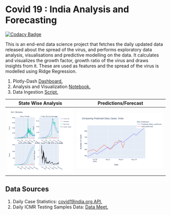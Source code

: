 
# Covid 19 : India Analysis and Forecasting

[![Codacy Badge](https://api.codacy.com/project/badge/Grade/e62ad3fa26fa4022b474ea3a22bc533a)](https://app.codacy.com/gh/DnanaDev/Covid19-India-Analysis-and-Forecasting?utm_source=github.com&utm_medium=referral&utm_content=DnanaDev/Covid19-India-Analysis-and-Forecasting&utm_campaign=Badge_Grade)

<p>This is an end-end data science project that fetches the daily updated data released about the spread of the virus, and performs exploratory data analysis, visualisations and predictive modelling on the data. 
    It calculates and visualizes the growth factor, growth ratio of the virus and draws insights from it. These are used as features and the spread of the virus is modelled using Ridge Regression.</p>
    
1. Plotly-Dash [Dashboard.](https://covid-dashboard-jwn6dxvs6a-ts.a.run.app)
2. Analysis and Visualization [Notebook.](https://nbviewer.jupyter.org/github/DnanaDev/Covid19-India-Analysis-and-Forecasting/blob/master/COVID19_India_Analysis_Forecasting.ipynb)
2. Data Ingestion [Script.](Data/india_API_data/Covid19_india_org_api.py)

State Wise Analysis            |  Predictions/Forecast
:-------------------------:|:-------------------------:
![Delhi](Graphs/state_stats.png)  |  ![Predictions](Graphs/Predictions.png)

## Data Sources
1. Daily Case Statistics: [covid19india.org API.](https://github.com/covid19india/api)
2. Daily ICMR Testing Samples Data: [Data Meet.](https://github.com/datameet/covid19)

